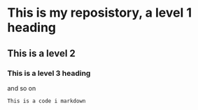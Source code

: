 # This is my reposistory, a level 1 heading
## This is a level 2
### This is a level 3 heading

and so on

```
This is a code i markdown
```
